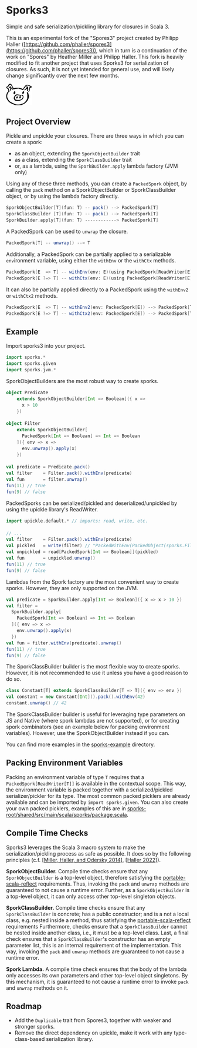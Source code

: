 # Sporks3

Simple and safe serialization/pickling library for closures in Scala 3.

This is an experimental fork of the "Spores3" project created by Philipp Haller ([https://github.com/phaller/spores3](https://github.com/phaller/spores3)), which in turn is a continuation of the work on "Spores" by Heather Miller and Philipp Haller.
This fork is heavily modified to fit another project that uses Sporks3 for serialization of closures.
As such, it is not yet intended for general use, and will likely change significantly over the next few months.

<picture>
  <source media="(prefers-color-scheme: dark)"  srcset="./sporky2.png">
  <source media="(prefers-color-scheme: light)" srcset="./sporky1.png">
  <img src="./sporky1.png" width="70" />
</picture>

## Project Overview

Pickle and unpickle your closures.
There are three ways in which you can create a spork: 
- as an object, extending the `SporkObjectBuilder` trait
- as a class, extending the `SporkClassBuilder` trait
- or, as a lambda, using the `SporkBuilder.apply` lambda factory (JVM only)

Using any of these three methods, you can create a `PackedSpork` object, by calling the `pack` method on a SporkObjectBuilder or SporkClassBuilder object, or by using the lambda factory directly.
```scala
SporkObjectBuilder[T](fun: T) -- pack() --> PackedSpork[T]
SporkClassBuilder [T](fun: T) -- pack() --> PackedSpork[T]
SporkBuilder.apply[T](fun: T) ------------> PackedSpork[T]
```

A PackedSpork can be used to `unwrap` the closure. 
```scala
PackedSpork[T] -- unwrap() --> T
```

Additionally, a PackedSpork can be partially applied to a serializable `env`ironment variable, using either the `withEnv` or the `withCtx` methods.
```scala
PackedSpork[E  => T] -- withEnv(env: E)(using PackedSpork[ReadWriter[E]]) --> PackedSpork[T]
PackedSpork[E ?=> T] -- withCtx(env: E)(using PackedSpork[ReadWriter[E]]) --> PackedSpork[T]
```

It can also be partially applied directly to a PackedSpork using the `withEnv2` or `withCtx2` methods.
```scala
PackedSpork[E  => T] -- withEnv2(env: PackedSpork[E]) --> PackedSpork[T]
PackedSpork[E ?=> T] -- withCtx2(env: PackedSpork[E]) --> PackedSpork[T]
```

## Example

Import sporks3 into your project.

```scala
import sporks.*
import sporks.given
import sporks.jvm.*
```

SporkObjectBuilders are the most robust way to create sporks.
```scala
object Predicate
    extends SporkObjectBuilder[Int => Boolean]({ x =>
      x > 10
    })

object Filter
    extends SporkObjectBuilder[
      PackedSpork[Int => Boolean] => Int => Boolean
    ]({ env => x =>
      env.unwrap().apply(x)
    })

val predicate = Predicate.pack()
val filter    = Filter.pack().withEnv(predicate)
val fun       = filter.unwrap()
fun(11) // true
fun(9) // false
```

PackedSporks can be serialized/pickled and deserialized/unpickled by using the upickle library's ReadWriter.
```scala
import upickle.default.* // imports: read, write, etc.

// ...
val filter    = Filter.pack().withEnv(predicate)
val pickled   = write(filter) // "PackedWithEnv(PackedObject(sporks.Filter$),{"$type":"sporks.PackedSpork.PackedObject","fun":"sporks.Predicate$"},PackedClass(sporks.ReadWriters$PackedObjectRW_T))"
val unpickled = read[PackedSpork[Int => Boolean]](pickled)
val fun       = unpickled.unwrap()
fun(11) // true
fun(9) // false
```

Lambdas from the Spork factory are the most convenient way to create sporks.
However, they are only supported on the JVM.
```scala
val predicate = SporkBuilder.apply[Int => Boolean]({ x => x > 10 })
val filter =
  SporkBuilder.apply[
    PackedSpork[Int => Boolean] => Int => Boolean
  ]({ env => x =>
    env.unwrap().apply(x)
  })
val fun = filter.withEnv(predicate).unwrap()
fun(11) // true
fun(9) // false
```

The SporkClassBuilder builder is the most flexible way to create sporks.
However, it is not recommended to use it unless you have a good reason to do so.
```scala
class Constant[T] extends SporkClassBuilder[T => T]({ env => env })
val constant = new Constant[Int]().pack().withEnv(42)
constant.unwrap() // 42
```

The SporkClassBuilder builder is useful for leveraging type parameters on JS and Native (where spork lambdas are not supported), or for creating spork combinators (see an example below for packing environment variables).
However, use the SporkObjectBuilder instead if you can.

You can find more examples in the [sporks-example](sporks-example) directory.

## Packing Environment Variables

Packing an environment variable of type `T` requires that a `PackedSpork[ReadWriter[T]]` is available in the contextual scope.
This way, the environment variable is packed together with a serialized/pickled serializer/pickler for its type.
The most common packed picklers are already available and can be imported by `import sporks.given`.
You can also create your own packed picklers, examples of this are in [sporks-root/shared/src/main/scala/sporks/package.scala](sporks-root/shared/src/main/scala/sporks/package.scala).

## Compile Time Checks

Sporks3 leverages the Scala 3 macro system to make the serialization/pickling process as safe as possible.
It does so by the following principles (c.f. [[Miller, Haller, and Odersky 2014]](https://link.springer.com/chapter/10.1007/978-3-662-44202-9_13), [[Haller 2022]](https://dl.acm.org/doi/10.1145/3550198.3550428)).

**SporkObjectBuilder.**
Compile time checks ensure that any `SporkObjectBuilder` is a top-level object, therefore satisfying the [portable-scala-reflect](https://github.com/portable-scala/portable-scala-reflect) requirements.
Thus, invoking the `pack` and `unwrap` methods are guaranteed to not cause a runtime error.
Further, as a `SporkObjectBuilder` is a top-level object, it can only access other top-level singleton objects.

**SporkClassBuilder.**
Compile time checks ensure that any `SporkClassBuilder` is concrete; has a public constructor; and is a not a local class, e.g. nested inside a method, thus satisfying the [portable-scala-reflect](https://github.com/portable-scala/portable-scala-reflect) requirements
Furthermore, checks ensure that a `SporkClassBuilder` cannot be nested inside another class, i.e., it must be a top-level class.
Last, a final check ensures that a `SporkClassBuilder`'s constructor has an empty parameter list, this is an internal requirement of the implementation.
This way, invoking the `pack` and `unwrap` methods are guaranteed to not cause a runtime error.

**Spork Lambda.**
A compile time check ensures that the body of the lambda only accesses its own parameters and other top-level object singletons.
By this mechanism, it is guaranteed to not cause a runtime error to invoke `pack` and `unwrap` methods on it.

## Roadmap
- Add the `Duplicable` trait from Spores3, together with weaker and stronger sporks.
- Remove the direct dependency on upickle, make it work with any type-class-based serialization library.
